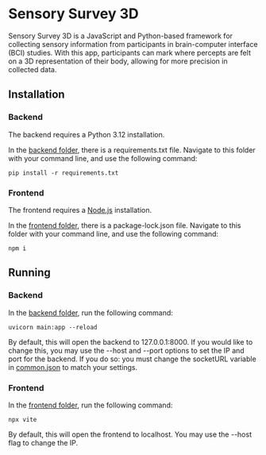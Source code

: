 # Sensory Survey 3D
Sensory Survey 3D is a JavaScript and Python-based framework for collecting sensory information from participants in brain-computer interface (BCI) studies. With this app, participants can mark where percepts are felt on a 3D representation of their body, allowing for more precision in collected data.

## Installation

### Backend
The backend requires a Python 3.12 installation.

In the [backend folder](/backend/), there is a requirements.txt file. Navigate to this folder with your command line, and use the following command:
```
pip install -r requirements.txt
```

### Frontend
The frontend requires a [Node.js](https://nodejs.org/en/download/package-manager) installation.

In the [frontend folder](/frontend/), there is a package-lock.json file. Navigate to this folder with your command line, and use the following command:
```
npm i
```

## Running

### Backend
In the [backend folder](/backend/), run the following command:
```
uvicorn main:app --reload
```

By default, this will open the backend to 127.0.0.1:8000. If you would like to change this, you may use the --host and --port options to set the IP and port for the backend. If you do so: you must change the socketURL variable in [common.json](/frontend/scripts/common.js) to match your settings.

### Frontend
In the [frontend folder](/frontend/), run the following command:
```
npx vite
```

By default, this will open the frontend to localhost. You may use the --host flag to change the IP.



